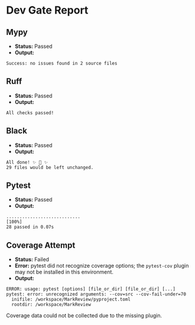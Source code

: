 # Dev Gate Report

## Mypy

- **Status:** Passed
- **Output:**
```
Success: no issues found in 2 source files
```

## Ruff

- **Status:** Passed
- **Output:**
```
All checks passed!
```

## Black

- **Status:** Passed
- **Output:**
```
All done! ✨ 🍰 ✨
29 files would be left unchanged.
```

## Pytest

- **Status:** Passed
- **Output:**
```
............................                                             [100%]
28 passed in 0.07s
```

## Coverage Attempt

- **Status:** Failed
- **Error:** pytest did not recognize coverage options; the `pytest-cov` plugin may not be installed in this environment.
- **Output:**
```
ERROR: usage: pytest [options] [file_or_dir] [file_or_dir] [...]
pytest: error: unrecognized arguments: --cov=src --cov-fail-under=70
  inifile: /workspace/MarkReview/pyproject.toml
  rootdir: /workspace/MarkReview
```

Coverage data could not be collected due to the missing plugin.
